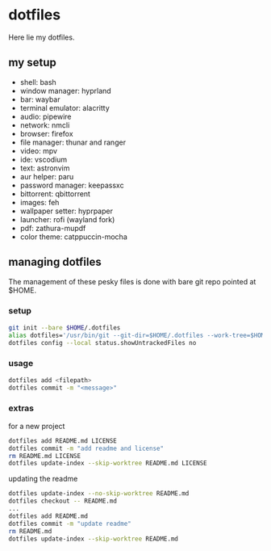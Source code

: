 # dotfiles

Here lie my dotfiles. 

## my setup

- shell: bash
- window manager: hyprland
- bar: waybar
- terminal emulator: alacritty
- audio: pipewire
- network: nmcli
- browser: firefox
- file manager: thunar and ranger
- video: mpv
- ide: vscodium
- text: astronvim
- aur helper: paru
- password manager: keepassxc
- bittorrent: qbittorrent
- images: feh
- wallpaper setter: hyprpaper
- launcher: rofi (wayland fork)
- pdf: zathura-mupdf
- color theme: catppuccin-mocha

## managing dotfiles

The management of these pesky files is done with bare git repo pointed at $HOME. 

### setup

```bash
git init --bare $HOME/.dotfiles
alias dotfiles='/usr/bin/git --git-dir=$HOME/.dotfiles --work-tree=$HOME' # add this to .bashrc
dotfiles config --local status.showUntrackedFiles no
```

### usage

```bash
dotfiles add <filepath>
dotfiles commit -m "<message>"
```

### extras

for a new project

```bash
dotfiles add README.md LICENSE
dotfiles commit -m "add readme and license"
rm README.md LICENSE
dotfiles update-index --skip-worktree README.md LICENSE
```

updating the readme

```bash
dotfiles update-index --no-skip-worktree README.md
dotfiles checkout -- README.md
...
dotfiles add README.md
dotfiles commit -m "update readme"
rm README.md
dotfiles update-index --skip-worktree README.md
```

